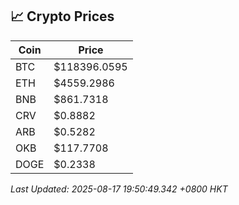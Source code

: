 ## 📈 Crypto Prices

| Coin | Price |
| ---- | ----- |
| BTC | $118396.0595 |
| ETH | $4559.2986 |
| BNB | $861.7318 |
| CRV | $0.8882 |
| ARB | $0.5282 |
| OKB | $117.7708 |
| DOGE | $0.2338 |

_Last Updated: 2025-08-17 19:50:49.342 +0800 HKT_